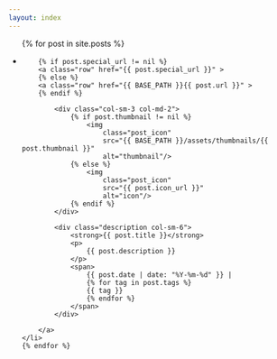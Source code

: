 ```yaml
---
layout: index
---
```

<ul class="index">
    {% for post in site.posts %}
    <li id="{{ post.id | remove:'/' }}">

        {% if post.special_url != nil %}
        <a class="row" href="{{ post.special_url }}" >
        {% else %}
        <a class="row" href="{{ BASE_PATH }}{{ post.url }}" >
        {% endif %}

            <div class="col-sm-3 col-md-2">
                {% if post.thumbnail != nil %}
                    <img
                        class="post_icon"
                        src="{{ BASE_PATH }}/assets/thumbnails/{{ post.thumbnail }}"
                        alt="thumbnail"/>
                {% else %}
                    <img
                        class="post_icon"
                        src="{{ post.icon_url }}"
                        alt="icon"/>
                {% endif %}
            </div>

            <div class="description col-sm-6">
                <strong>{{ post.title }}</strong>
                <p>
                    {{ post.description }}
                </p>
                <span>
                    {{ post.date | date: "%Y-%m-%d" }} |
                    {% for tag in post.tags %}
                    {{ tag }}
                    {% endfor %}
                </span>
            </div>

        </a>
    </li>
    {% endfor %}
</ul>
